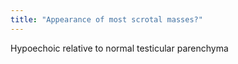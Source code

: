 ```yaml
---
title: "Appearance of most scrotal masses?"
---
```

Hypoechoic relative to normal testicular parenchyma

